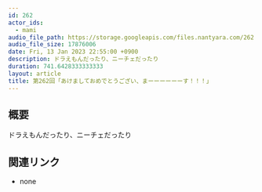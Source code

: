 ```yaml
---
id: 262
actor_ids:
  - mami
audio_file_path: https://storage.googleapis.com/files.nantyara.com/262.mp3
audio_file_size: 17876006
date: Fri, 13 Jan 2023 22:55:00 +0900
description: ドラえもんだったり、ニーチェだったり
duration: 741.6428333333333
layout: article
title: 第262回「あけましておめでとうござい、まーーーーーーす！！！」
---
```

## 概要

ドラえもんだったり、ニーチェだったり

## 関連リンク

* none
